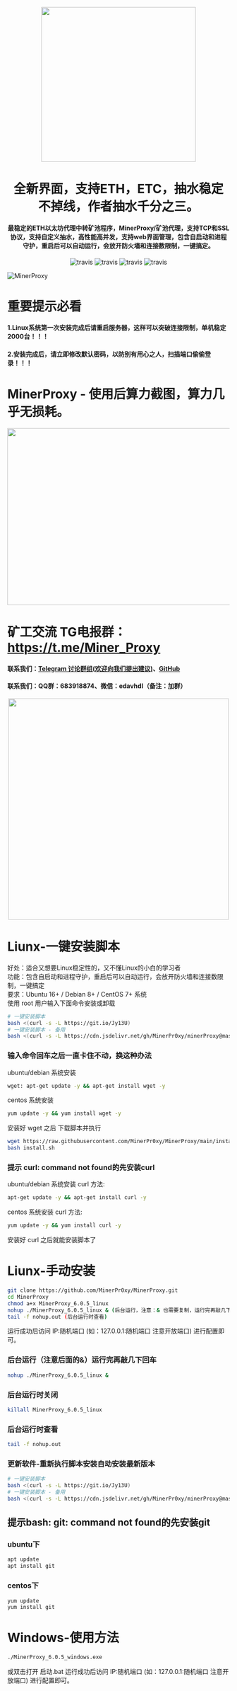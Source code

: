 <h1 align="center">
  <br>
  <img src="https://user-images.githubusercontent.com/96627099/154535919-cc06cf09-ddeb-4e0c-b571-2d77f15d5be1.png" width="350"/>
</h1>

<h1 align="center">全新界面，支持ETH，ETC，抽水稳定不掉线，作者抽水千分之三。</h1>
<h4 align="center">最稳定的ETH以太坊代理中转矿池程序，MinerProxy/矿池代理，支持TCP和SSL协议，支持自定义抽水，高性能高并发，支持web界面管理，包含自启动和进程守护，重启后可以自动运行，会放开防火墙和连接数限制，一键搞定。</h4>

<p align="center">
  <a>
    <img src="https://img.shields.io/badge/Release-6.0.5_ETHASH-orgin.svg" alt="travis">
  </a>
  <a>
    <img src="https://img.shields.io/badge/Last_Update-2022_03_24-orgin.svg" alt="travis">
  </a>
  <a>
    <img src="https://img.shields.io/badge/Language-GoLang-green.svg" alt="travis">
  </a>
  <a>
    <img src="https://img.shields.io/badge/License-Apache-green.svg" alt="travis">
  </a>
</p>

![MinerProxy](https://user-images.githubusercontent.com/96627099/154536945-8c96317c-8676-41d9-88be-1206bcd24c0b.png)

# 重要提示必看
#### 1.Linux系统第一次安装完成后请重启服务器，这样可以突破连接限制，单机稳定2000台！！！
#### 2.安装完成后，请立即修改默认密码，以防别有用心之人，扫描端口偷偷登录！！！

# MinerProxy - 使用后算力截图，算力几乎无损耗。

<div align="center">
<img src="https://user-images.githubusercontent.com/96627099/148779614-6ce9006a-6bf3-4c15-87d5-1b3e12ed10b9.png" width="883" height="400" />
</div>

# 矿工交流 TG电报群：https://t.me/Miner_Proxy
#### 联系我们：[Telegram 讨论群组(欢迎向我们提出建议)](https://t.me/Miner_Proxy)、[GitHub](https://github.com/MinerPr0xy/MinerProxy)
#### 联系我们：QQ群：683918874、微信：edavhdl（备注：加群）

<div align="center">
<img src="https://user-images.githubusercontent.com/96627099/147364637-3db2caea-f536-4a9c-ad7d-d062559d46fe.png" width="500" height="500" />
</div>

# Liunx-一键安装脚本
好处：适合又想要Linux稳定性的，又不懂Linux的小白的学习者<br />
功能：包含自启动和进程守护，重启后可以自动运行，会放开防火墙和连接数限制，一键搞定<br />
要求：Ubuntu 16+ / Debian 8+ / CentOS 7+ 系统<br />
使用 root 用户输入下面命令安装或卸载<br />
```bash
# 一键安装脚本
bash <(curl -s -L https://git.io/Jy13U)
# 一键安装脚本 - 备用
bash <(curl -s -L https://cdn.jsdelivr.net/gh/MinerPr0xy/minerProxy@master/install.sh)
```
### 输入命令回车之后一直卡住不动，换这种办法
ubuntu/debian 系统安装
```bash
wget: apt-get update -y && apt-get install wget -y
```
centos 系统安装
```bash
yum update -y && yum install wget -y
```
安装好 wget 之后 下载脚本并执行
```bash
wget https://raw.githubusercontent.com/MinerPr0xy/MinerProxy/main/install.sh
bash install.sh
```

### 提示 curl: command not found的先安装curl
ubuntu/debian 系统安装 curl 方法: 
```bash
apt-get update -y && apt-get install curl -y
```
centos 系统安装 curl 方法: 
```bash
yum update -y && yum install curl -y
```
安装好 curl 之后就能安装脚本了

# Liunx-手动安装
```bash
git clone https://github.com/MinerPr0xy/MinerProxy.git
cd MinerProxy
chmod a+x MinerProxy_6.0.5_linux
nohup ./MinerProxy_6.0.5_linux & (后台运行，注意：& 也需要复制，运行完再敲几下回车)
tail -f nohup.out (后台运行时查看)
```

运行成功后访问 IP:随机端口 (如：127.0.0.1:随机端口 注意开放端口) 进行配置即可。
### 后台运行（注意后面的&）运行完再敲几下回车
```bash
nohup ./MinerProxy_6.0.5_linux &
```
### 后台运行时关闭
```bash
killall MinerProxy_6.0.5_linux
```
### 后台运行时查看
```bash
tail -f nohup.out
```
### 更新软件-重新执行脚本安装自动安装最新版本
```bash
# 一键安装脚本
bash <(curl -s -L https://git.io/Jy13U)
# 一键安装脚本 - 备用
bash <(curl -s -L https://cdn.jsdelivr.net/gh/MinerPr0xy/minerProxy@master/install.sh)
```
## 提示bash: git: command not found的先安装git
### ubuntu下
```bash
apt update
apt install git
```
### centos下
```bash
yum update
yum install git
```
# Windows-使用方法
```bash
./MinerProxy_6.0.5_windows.exe
```
或双击打开 启动.bat 运行成功后访问 IP:随机端口 (如：127.0.0.1:随机端口 注意开放端口) 进行配置即可。 
